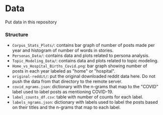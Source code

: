 # Data

Put data in this repository

### Structure

- `Corpus_Stats_Plots/`: contains bar graph of number of posts made per year and histogram of number of words in stories.
- `Personas_Data/`: contains data and plots related to persona analysis.
- `Topic_Modeling_Data/`: contains data and plots related to topic modeling.
- `Home_vs_Hospital_Births_Covid.png`: bar graph showing number of posts in each year labeled as "home" or "hospital".
- `original-reddit/`: put the original downloaded reddit data here. Do not push the data from that directory to the remote server.
- `covid_ngrams.json`: dictionary with the n-grams that map to the "COVID" label used to label posts as mentioning COVID-19.
- `label_counts_df.csv`: table with number of counts for each label.
- `labels_ngrams.json`: dictionary with labels used to label the posts based on their titles and the n-grams that map to each label.
